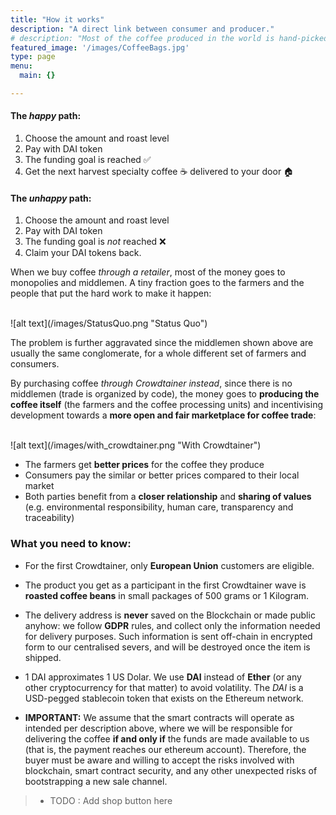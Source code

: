 ```yaml
---
title: "How it works"
description: "A direct link between consumer and producer."
# description: "Most of the coffee produced in the world is hand-picked and cultivated by small farmers. Yet, its markets are moved by a few huge companies."
featured_image: '/images/CoffeeBags.jpg'
type: page
menu:
  main: {}

---
```


#### The *happy* path:

1. Choose the amount and roast level
2. Pay with DAI token 
3. The funding goal is reached ✅
4. Get the next harvest specialty coffee ☕️ delivered to your door 🏠

#### The *unhappy* path:

1. Choose the amount and roast level
2. Pay with DAI token
3. The funding goal is *not* reached ❌
4. Claim your DAI tokens back.

When we buy coffee *through a retailer*, most of the money goes to monopolies and middlemen. A tiny fraction goes to the farmers and the people that put the hard work to make it happen:

<br />
![alt text](/images/StatusQuo.png "Status Quo")
<br />

The problem is further aggravated since the middlemen shown above are usually the same conglomerate, for a whole different set of farmers and consumers.

By purchasing coffee *through Crowdtainer instead*, since there is no middlemen (trade is organized by code), the money goes to **producing the coffee itself** (the farmers and the coffee processing units) and incentivising development towards a **more open and fair marketplace for coffee trade**:

<br />
![alt text](/images/with_crowdtainer.png "With Crowdtainer")
<br />

* The farmers get **better prices** for the coffee they produce
* Consumers pay the similar or better prices compared to their local market
* Both parties benefit from a **closer relationship** and **sharing of values** (e.g. environmental responsibility, human care, transparency and traceability)


### What you need to know:

* For the first Crowdtainer, only **European Union** customers are eligible.

* The product you get as a participant in the first Crowdtainer wave is **roasted coffee beans** in small packages of 500 grams or 1 Kilogram.

* The delivery address is **never** saved on the Blockchain or made public anyhow: we follow **GDPR** rules, and collect only the information needed for delivery purposes. Such information is sent off-chain in encrypted form to our centralised severs, and will be destroyed once the item is shipped. 

* 1 DAI approximates 1 US Dolar. We use **DAI** instead of **Ether** (or any other cryptocurrency for that matter) to avoid volatility. The *_DAI_* is a USD-pegged stablecoin token that exists on the Ethereum network.

* **IMPORTANT:** We assume that the smart contracts will operate as intended per description above, where we will be responsible for delivering the coffee **if and only if** the funds are made available to us (that is, the payment reaches our ethereum account). Therefore, the buyer must be aware and willing to accept the risks involved with blockchain, smart contract security, and any other unexpected risks of bootstrapping a new sale channel.

> * TODO : Add shop button here

<!-- We accept **help with auditing the smartcontracts** or **donations** to the following address: **0xasldkfjasldkfjlkjskldf** -->




<!-- > ### The challange is to create a more efficient trade than what exists today. Cutting the middlemen means farmers selling directly to coffee drinkers or roasters. -->

<!-- Shipping coffee overseas (in this first case, from Brazil to Europe) requires volume: it only makes sense if we can sell it to enough people to fill up a container.

To do so, an Ethereum smartcontract (source code) drives a coffee crowdsale of the farms production.

If the funding goal **is not** reached, the money can be released from the smart contract back to the buyers.

If however, the funding goal **is** reached, the coffee is considered sold and production kicks in - that would make the it first significant coffee trade organized by code and people instead of huge corporations. -->

